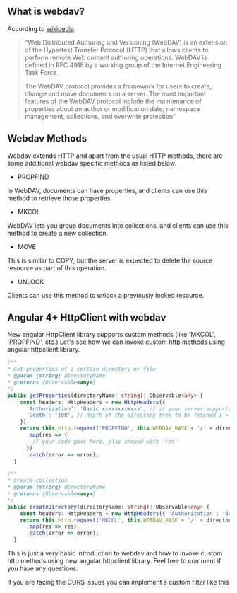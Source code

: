 ## What is webdav?



According to [wikipedia](https://en.wikipedia.org/wiki/WebDAV)

>  "Web Distributed Authoring and Versioning (WebDAV) is an extension of the Hypertext Transfer Protocol (HTTP) that allows clients to perform remote Web content authoring operations. WebDAV is defined in RFC 4918 by a working group of the Internet Engineering Task Force.
>
>  The WebDAV protocol provides a framework for users to create, change and move documents on a server. The most important features of the WebDAV protocol include the maintenance of properties about an author or modification date, namespace management, collections, and overwrite protection"



## Webdav Methods

Webdav extends HTTP and apart from the usual HTTP methods, there are some additional webdav specific methods as listed below.

- PROPFIND


In WebDAV, documents can have properties, and clients can use this method to retrieve those properties.

- MKCOL


WebDAV lets you group documents into collections, and clients can use this method to create a new collection.

- MOVE


This is similar to COPY, but the server is expected to delete the source resource as part of this operation.

- UNLOCK


Clients can use this method to unlock a previously locked resource.

## Angular 4+ HttpClient with webdav

New angular HttpClient library supports custom methods (like 'MKCOL', 'PROPFIND', etc.) Let's see how we can invoke custom http methods using angular httpclient library.

```typescript
/**
* Get properties of a certain directory or file
* @param {string} directoryName
* @returns {Observable<any>}
*/
public getProperties(directoryName: string): Observable<any> {
    const headers: HttpHeaders = new HttpHeaders({
      'Authorization': 'Basic xxxxxxxxxxxx', // if your server supports authentication
      'Depth': '100', // depth of the directory tree to be fetched 1 = fetch only the files inside root directory
    });
    return this.http.request('PROPFIND', this.WEBDAV_BASE + '/' + directoryName , { headers: headers , responseType: 'text'})
      .map(res => {
        // your code goes here, play around with 'res'
      })
      .catch(error => error);
  }

/**
* Create collection
* @param {string} directoryName
* @returns {Observable<any>}
*/
public createDirectory(directoryName: string): Observable<any> {
    const headers: HttpHeaders = new HttpHeaders({ 'Authorization': 'Basic xxxxxxxxxxxx' });
    return this.http.request('MKCOL', this.WEBDAV_BASE + '/' + directoryName, { headers: headers , responseType: 'text'})
      .map(res => res)
      .catch(error => error);
  }
```


This is just a very basic introduction to webdav and how to invoke custom http methods using new angular httpclient library. Feel free to comment if you have any questions.

If you are facing the CORS issues you can implement a custom filter like this



<script src="https://gist.github.com/YasithLokuge/045b050fb161ac65d9e6640b16602b85.js"></script>


<script src="D:\TempDatei\markdown_files\hack.js">
</script>


